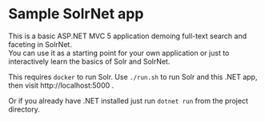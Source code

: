 # Sample SolrNet app

This is a basic ASP.NET MVC 5 application demoing full-text search and faceting in SolrNet. <br/>
You can use it as a starting point for your own application or just to interactively learn the basics of Solr and SolrNet.

This requires `docker` to run Solr. Use `./run.sh` to run Solr and this .NET app, then visit http://localhost:5000 . <br/>

Or if you already have .NET installed just run `dotnet run` from the project directory.
